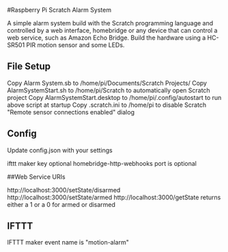#Raspberry Pi Scratch Alarm System

A simple alarm system build with the Scratch programming language and controlled by a web interface, homebridge or any device that can control a web service, such as Amazon Echo Bridge.  Build the hardware using a HC-SR501 PIR motion sensor and some LEDs.

## File Setup
Copy Alarm System.sb to /home/pi/Documents/Scratch Projects/
Copy AlarmSystemStart.sh to /home/pi/Scratch to automatically open Scratch project
Copy AlarmSystemStart.desktop to /home/pi/.config/autostart to run above script at startup
Copy .scratch.ini to /home/pi to disable Scratch "Remote sensor connections enabled" dialog

## Config
Update config.json with your settings

ifttt maker key optional
homebridge-http-webhooks port is optional

##Web Service URIs

http://localhost:3000/setState/disarmed
http://localhost:3000/setState/armed
http://localhost:3000/getState 
  returns either a 1 or a 0 for armed or disarmed

## IFTTT
IFTTT maker event name is "motion-alarm"